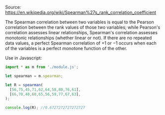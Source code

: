 Source: https://en.wikipedia.org/wiki/Spearman%27s_rank_correlation_coefficient

The Spearman correlation between two variables is equal to the Pearson
correlation between the rank values of those two variables; while Pearson's
correlation assesses linear relationships, Spearman's correlation assesses
monotonic relationships (whether linear or not). If there are no repeated data
values, a perfect Spearman correlation of +1 or −1 occurs when each of the
variables is a perfect monotone function of the other.

Use in Javascript:

```javascript
import * as m from './module.js';

let spearman = m.spearman;

let R = spearman(
  [56,75,45,71,62,64,58,80,76,61],
  [66,70,40,60,65,56,59,77,67,63],
);

console.log(R); //0.6727272727272727
```
